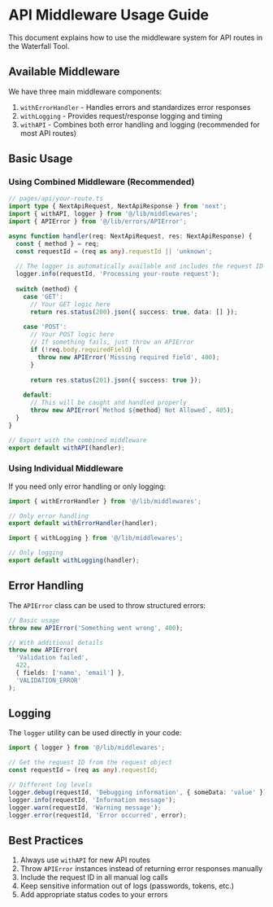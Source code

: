# API Middleware Usage Guide

This document explains how to use the middleware system for API routes in the Waterfall Tool.

## Available Middleware

We have three main middleware components:

1. `withErrorHandler` - Handles errors and standardizes error responses
2. `withLogging` - Provides request/response logging and timing
3. `withAPI` - Combines both error handling and logging (recommended for most API routes)

## Basic Usage

### Using Combined Middleware (Recommended)

```typescript
// pages/api/your-route.ts
import type { NextApiRequest, NextApiResponse } from 'next';
import { withAPI, logger } from '@/lib/middlewares';
import { APIError } from '@/lib/errors/APIError';

async function handler(req: NextApiRequest, res: NextApiResponse) {
  const { method } = req;
  const requestId = (req as any).requestId || 'unknown';
  
  // The logger is automatically available and includes the request ID
  logger.info(requestId, 'Processing your-route request');
  
  switch (method) {
    case 'GET':
      // Your GET logic here
      return res.status(200).json({ success: true, data: [] });
      
    case 'POST':
      // Your POST logic here
      // If something fails, just throw an APIError
      if (!req.body.requiredField) {
        throw new APIError('Missing required field', 400);
      }
      
      return res.status(201).json({ success: true });
      
    default:
      // This will be caught and handled properly
      throw new APIError(`Method ${method} Not Allowed`, 405);
  }
}

// Export with the combined middleware
export default withAPI(handler);
```

### Using Individual Middleware

If you need only error handling or only logging:

```typescript
import { withErrorHandler } from '@/lib/middlewares';

// Only error handling
export default withErrorHandler(handler);
```

```typescript
import { withLogging } from '@/lib/middlewares';

// Only logging
export default withLogging(handler);
```

## Error Handling

The `APIError` class can be used to throw structured errors:

```typescript
// Basic usage
throw new APIError('Something went wrong', 400);

// With additional details
throw new APIError(
  'Validation failed', 
  422, 
  { fields: ['name', 'email'] },
  'VALIDATION_ERROR'
);
```

## Logging

The `logger` utility can be used directly in your code:

```typescript
import { logger } from '@/lib/middlewares';

// Get the request ID from the request object
const requestId = (req as any).requestId;

// Different log levels
logger.debug(requestId, 'Debugging information', { someData: 'value' });
logger.info(requestId, 'Information message');
logger.warn(requestId, 'Warning message');
logger.error(requestId, 'Error occurred', error);
```

## Best Practices

1. Always use `withAPI` for new API routes
2. Throw `APIError` instances instead of returning error responses manually
3. Include the request ID in all manual log calls
4. Keep sensitive information out of logs (passwords, tokens, etc.)
5. Add appropriate status codes to your errors
